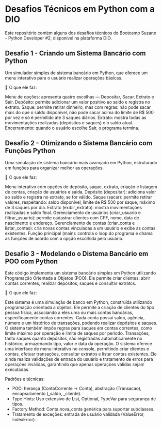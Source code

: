 # Desafios Técnicos em Python com a DIO

Este repositório contém alguns dos desafios técnicos do Bootcamp Suzano - Python Developer #2, disponível na plataforma DIO.

## Desafio 1 - Criando um Sistema Bancário com Python

Um simulador simples de sistema bancário em Python, que oferece um menu interativo para o usuário realizar operações básicas.

🔹 O que ele faz:

Menu de opções: apresenta quatro escolhas — Depositar, Sacar, Extrato e Sair.
Depósito: permite adicionar um valor positivo ao saldo e registra no extrato.
Saque: permite retirar dinheiro, mas com regras: não pode sacar mais do que o saldo disponível, não pode sacar acima do limite de R$ 500 por vez e só é permitido até 3 saques diários.
Extrato: mostra todas as movimentações realizadas (depósitos e saques) e o saldo atual.
Encerramento: quando o usuário escolhe Sair, o programa termina.

## Desafio 2 - Otimizando o Sistema Bancário com Funções Python

Uma simulação de sistema bancário mais avançado em Python, estruturado em funções para organizar melhor as operações.

🔹 O que ele faz:

Menu interativo com opções de depósito, saque, extrato, criação e listagem de contas, criação de usuários e saída.
Depósito (depositar): adiciona valor ao saldo e registra no extrato, se for válido.
Saque (sacar): permite retirar valores, respeitando: saldo disponível, limite de R$ 500 por saque, máximo de 3 saques por dia.
Extrato (exibir_extrato): mostra movimentações realizadas e saldo final.
Gerenciamento de usuários (criar_usuario e filtrar_usuario): permite cadastrar clientes com CPF, nome, data de nascimento e endereço.
Gerenciamento de contas (criar_conta e listar_contas): cria novas contas vinculadas a um usuário e exibe as contas existentes.
Função principal (main): controla o loop do programa e chama as funções de acordo com a opção escolhida pelo usuário.

## Desafio 3 - Modelando o Distema Bancário em POO com Python

Este código implementa um sistema bancário simples em Python utilizando Programação Orientada a Objetos (POO). Ele permite criar clientes, abrir contas correntes, realizar depósitos, saques e consultar extratos.

🔹 O que ele faz:

Este sistema é uma simulação de banco em Python, construída utilizando programação orientada a objetos. Ele permite a criação de clientes do tipo pessoa física, associando a eles uma ou mais contas bancárias, especificamente contas correntes. Cada conta possui saldo, agência, número e um histórico de transações, podendo realizar depósitos e saques. O sistema também impõe regras para saques em contas correntes, como limite máximo por operação e limite de saques por período. Transações, tanto saques quanto depósitos, são registradas automaticamente no histórico, armazenando tipo, valor e data da operação. O sistema oferece uma interface de menu interativo no console, permitindo criar clientes e contas, efetuar transações, consultar extratos e listar contas existentes. Ele ainda realiza validações de entrada do usuário e tratamento de erros para operações inválidas, garantindo que apenas operações válidas sejam executadas.

Padrões e técnicas:

- POO: herança (ContaCorrente → Conta), abstração (Transacao), encapsulamento (_saldo, _cliente).
- Type Hints: Uso extensivo de List, Optional, TypeVar para segurança de tipos.
- Factory Method: Conta.nova_conta genérica para suportar subclasses.
- Tratamento de exceções: entrada de usuário validada (ValueError, IndexError).
